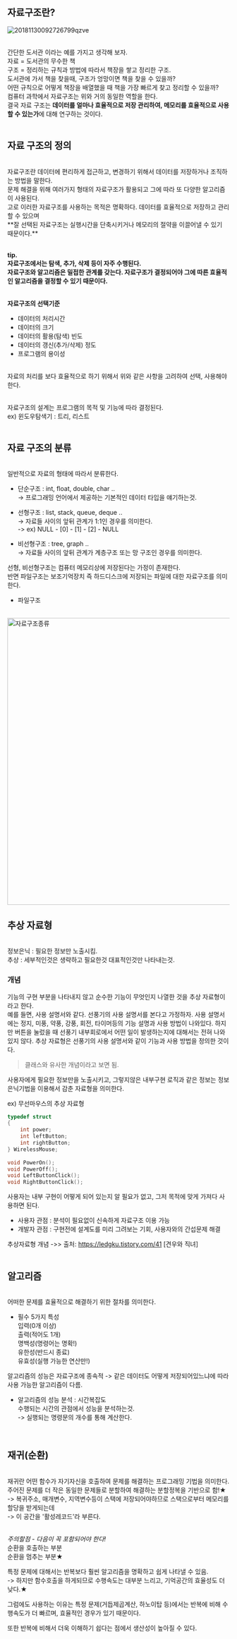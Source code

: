 ## 자료구조란?
![20181130092726799qzve](https://user-images.githubusercontent.com/43705434/114254547-ff53a180-99ea-11eb-8a54-0574debc19c1.jpg)<br>
<br>

간단한 도서관 이라는 예를 가지고 생각해 보자.<br>
자료 = 도서관의 무수한 책<br>
구조 = 정리하는 규칙과 방법에 따라서 책장을 쌓고 정리한 구조.<br>
도서관에 가서 책을 찾을때, 구조가 엉망이면 책을 찾을 수 있을까?<br>
어떤 규칙으로 어떻게 책장을 배열했을 때 책을 가장 빠르게 찾고 정리할 수 있을까?<br>
컴퓨터 과학에서 자료구조는 위와 거의 동일한 역할을 한다.<br>
결국 자료 구조는 **데이터를 얼마나 효율적으로 저장 관리하여, 메모리를 효율적으로 사용할 수 있는가**에 대해 연구하는 것이다.<br>
<br>

## 자료 구조의 정의 
<br>
자료구조란 데이터에 편리하게 접근하고, 변경하기 위해서 데이터를 저장하거나 조직하는 방법을 말한다.<br>
문제 해결을 위해 여러가지 형태의 자료구조가 활용되고 그에 따라 또 다양한 알고리즘이 사용된다.<br>
고로 이러한 자료구조를 사용하는 목적은 명확하다. 데이터를 효율적으로 저장하고 관리할 수 있으며<br> 
**잘 선택된 자료구조는 실행시간을 단축시키거나 메모리의 절약을 이끌어낼 수 있기 때문이다.** <br>
<br>

**tip.**<br>
**자료구조에서는 탐색, 추가, 삭제 등이 자주 수행된다.**<br>
**자료구조와 알고리즘은 밀접한 관계를 갖는다. 자료구조가 결정되어야 그에 따른 효율적인 알고리즘을 결정할 수 있기 때문이다.**<br>
<br>

**자료구조의 선택기준**<br>
* 데이터의 처리시간
* 데이터의 크기
* 데이터의 활용(탐색) 빈도
* 데이터의 갱신(추가/삭제) 정도
* 프로그램의 용이성
<br>
자료의 처리를 보다 효율적으로 하기 위해서 위와 같은 사항을 고려하여 선택, 사용해야 한다.<br>
<br>

자료구조의 설계는 프로그램의 목적 및 기능에 따라 결정된다.<br>
ex) 윈도우탐색기 : 트리, 리스트
<br>
<br>

## 자료 구조의 분류 
<br>
일반적으로 자료의 형태에 따라서 분류한다.

- 단순구조 : int, float, double, char ..<br>
-> 프로그래밍 언어에서 제공하는 기본적인 데이터 타입을 얘기하는것.

- 선형구조 : list, stack, queue, deque ..<br>
-> 자료들 사이의 앞뒤 관계가 1:1인 경우를 의미한다.<br>
-> ex) NULL - [0] - [1] - [2] - NULL

- 비선형구조 : tree, graph ..<br>
-> 자료들 사이의 앞뒤 관계가 계층구조 또는 망 구조인 경우를 의미한다.

선형, 비선형구조는 컴퓨터 메모리상에 저장된다는 가정이 존재한다.<br>
반면 파일구조는 보조기억장치 즉 하드디스크에 저장되는 파일에 대한 자료구조를 의미한다.

- 파일구조
<br>

<img width="651" alt="자료구조종류" src="https://user-images.githubusercontent.com/43705434/108394185-cc492900-7257-11eb-9877-8ee14d44822e.png">
<br>

## 추상 자료형
<br>
정보은닉 : 필요한 정보만 노출시킴.<br>
추상 : 세부적인것은 생략하고 필요한것 대표적인것만 나타내는것.
<br>

### 개념
기능의 구현 부분을 나타내지 않고 순수한 기능이 무엇인지 나열한 것을 추상 자료형이라고 한다.<br>
예를 들면, 사용 설명서와 같다. 선풍기의 사용 설명서를 본다고 가정하자. 사용 설명서에는 정지, 미풍, 약풍, 강풍, 회전, 
타이머등의 기능 설명과 사용 방법이 나와있다. 
하지만 버튼을 눌렀을 때 선풍기 내부회로에서 어떤 일이 발생하는지에 대해서는 전혀 나와있지 않다.
추상 자료형은 선풍기의 사용 설명서와 같이 기능과 사용 방법을 정의한 것이다.<br>
> 클래스와 유사한 개념이라고 보면 됨.

사용자에게 필요한 정보만을 노출시키고, 그렇지않은 내부구현 로직과 같은 정보는 정보은닉기법을
이용해서 감춘 자료형을 의미한다.

ex) 무선마우스의 추상 자료형

```c
typedef struct
{
    int power;
    int leftButton;
    int rightButton;
} WirelessMouse;
 
void PowerOn();
void PowerOff();
void LeftButtonClick();
void RightButtonClick();
```

사용자는 내부 구현이 어떻게 되어 있는지 알 필요가 없고, 그저 목적에 맞게 가져다 사용하면 된다.

- 사용자 관점 : 분석이 필요없이 신속하게 자료구조 이용 가능
- 개발자 관점 : 구현전에 설계도를 미리 그려보는 기회, 사용자와의 간섭문제 해결

추상자료형 개념 ->> 출처: https://ledgku.tistory.com/41 [견우와 직녀]
<br>
<br>

## 알고리즘 
<br>
어떠한 문제를 효율적으로 해결하기 위한 절차를 의미한다.<br>

- 필수 5가지 특성<br> 
입력(0개 이상)<br>
출력(적어도 1개)<br>
명백성(명령어는 명확!)<br>
유한성(반드시 종료)<br>
유효성(실행 가능한 연산만!)<br>

알고리즘의 성능은 자료구조에 종속적 -> 같은 데이터도 어떻게 저장되어있느냐에 따라 사용 가능한 알고리즘이 다름.

- 알고리즘의 성능 분석 : 시간복잡도<br>
수행되는 시간의 관점에서 성능을 분석하는것.<br>
-> 실행되는 명령문의 개수를 통해 계산한다.
<br>

## 재귀(순환) 
<br>
재귀란 어떤 함수가 자기자신을 호출하여 문제를 해결하는 프로그래밍 기법을 의미한다.<br>
주어진 문제를 더 작은 동일한 문제들로 분할하여 해결하는 분할정복을 기반으로 함!★<br>
-> 복귀주소, 매개변수, 지역변수등이 스택에 저장되어야하므로 스택으로부터 메모리를 할당을 받게되는데<br>
-> 이 공간을 '활성레코드'라 부른다.<br>
<br>

*_주의할점 - 다음이 꼭 포함되어야 한다!_*<br>
순환을 호출하는 부분<br>
순환을 멈추는 부분★

특정 문제에 대해서는 반복보다 훨씬 알고리즘을 명확하고 쉽게 나타낼 수 있음.<br>
-> 하지만 함수호출을 하게되므로 수행속도는 대부분 느리고, 기억공간의 효율성도 더 낮다.★

그럼에도 사용하는 이유는 특정 문제(거듭제곱계산, 하노이탑 등)에서는 반복에 비해
수행속도가 더 빠르며, 효율적인 경우가 있기 때문이다.

또한 반복에 비해서 더욱 이해하기 쉽다는 점에서 생산성이 높아질 수 있다.
